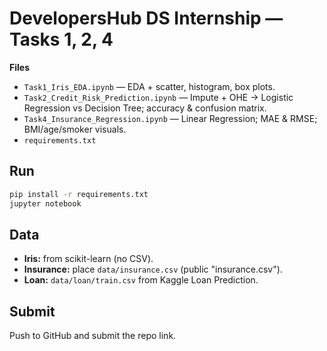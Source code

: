 
# DevelopersHub DS Internship — Tasks 1, 2, 4

**Files**  
- `Task1_Iris_EDA.ipynb` — EDA + scatter, histogram, box plots.  
- `Task2_Credit_Risk_Prediction.ipynb` — Impute + OHE → Logistic Regression vs Decision Tree; accuracy & confusion matrix.  
- `Task4_Insurance_Regression.ipynb` — Linear Regression; MAE & RMSE; BMI/age/smoker visuals.  
- `requirements.txt`

## Run
```bash
pip install -r requirements.txt
jupyter notebook
```

## Data
- **Iris:** from scikit-learn (no CSV).  
- **Insurance:** place `data/insurance.csv` (public "insurance.csv").  
- **Loan:** `data/loan/train.csv` from Kaggle Loan Prediction.

## Submit
Push to GitHub and submit the repo link.
